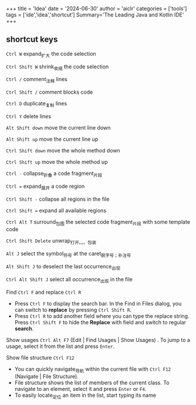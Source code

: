 +++
title = 'Idea'
date = '2024-06-30'
author = 'aiclr'
categories = ['tools']
tags = ['ide','idea','shortcut']
Summary='The Leading Java and Kotlin IDE'
+++

## shortcut keys

`Ctrl W` expand<sub>扩大</sub> the code selection

`Ctrl Shift W` shrink<sub>收缩</sub> the code selection

`Ctrl /` comment<sub>注释</sub> lines

`Ctrl Shift /` comment blocks code

`Ctrl D` duplicate<sub>复制</sub> lines

`Ctrl Y` delete lines

`Alt Shift down` move the current line down

`Alt Shift up` move the current line up

`Ctrl Shift down` move the whole method down

`Ctrl Shift up` move the whole method up

`Ctrl -` collapse<sub>折叠</sub> a code fragment<sub>片段</sub>

`Ctrl =` expand<sub>展开</sub> a code region

`Ctrl Shift -` collapse all regions in the file

`Ctrl Shift =` expand all available regions

`Ctrl Alt T` surround<sub>包围</sub> the selected code fragment<sub>片段</sub> with some template code

`Ctrl Shift Delete` unwrap<sub>打开。。。包装</sub>

`Alt J` select the symbol<sub>符号</sub> at the caret<sub>脱字号；补注号</sub>

`Alt Shift J` to deselect the last occurrence<sub>出现</sub>

`Ctrl Alt Shift J` select all occurrence<sub>出现</sub> in the file

Find `Ctrl F` and replace `Ctrl R`
- Press `Ctrl F` to display the search bar. In the Find in Files dialog, you can switch to **replace** by pressing `Ctrl Shift R`.
- Press `Ctrl R` to add another field where you can type the replace string. Press `Ctrl Shift F` to hide the **Replace** with field and switch to regular **search**.

Show usages `Ctrl Alt F7` (Edit | Find Usages | Show Usages) . To jump to a usage, select it from the list and press `Enter`.

Show file structure `Ctrl F12`
- You can quickly navigate<sub>导航</sub> within the current file with  `Ctrl F12` (Navigate | File Structure).
- File structure shows the list of members of the current class. To navigate to an element, select it and press `Enter` or `F4`.
- To easily locate<sub>定位</sub> an item in the list, start typing its name